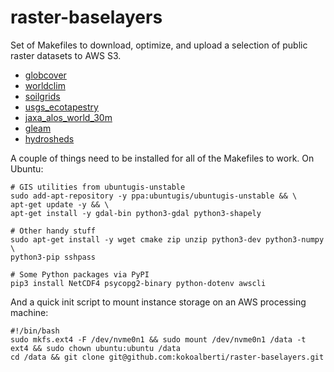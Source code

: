 # raster-baselayers

Set of Makefiles to download, optimize, and upload a selection of public
raster datasets to AWS S3. 

* [globcover](datasets/globcover/)
* [worldclim](datasets/worldclim/)
* [soilgrids](datasets/soilgrids/)
* [usgs_ecotapestry](datasets/usgs_ecotapestry/)
* [jaxa_alos_world_30m](datasets/jaxa_alos_world_30m/)
* [gleam](datasets/gleam/)
* [hydrosheds](datesets/hydrosheds/)

A couple of things need to be installed for all of the Makefiles to work. On 
Ubuntu:

    # GIS utilities from ubuntugis-unstable
    sudo add-apt-repository -y ppa:ubuntugis/ubuntugis-unstable && \
    apt-get update -y && \
    apt-get install -y gdal-bin python3-gdal python3-shapely

    # Other handy stuff
    sudo apt-get install -y wget cmake zip unzip python3-dev python3-numpy \
    python3-pip sshpass

    # Some Python packages via PyPI
    pip3 install NetCDF4 psycopg2-binary python-dotenv awscli

And a quick init script to mount instance storage on an AWS processing machine:

    #!/bin/bash
    sudo mkfs.ext4 -F /dev/nvme0n1 && sudo mount /dev/nvme0n1 /data -t ext4 && sudo chown ubuntu:ubuntu /data
    cd /data && git clone git@github.com:kokoalberti/raster-baselayers.git

